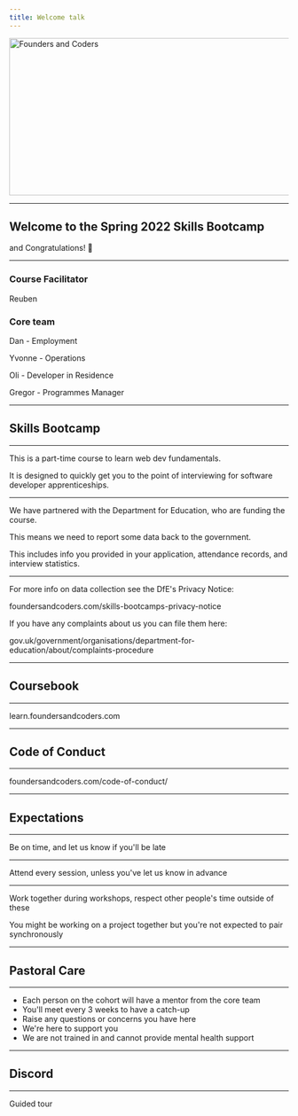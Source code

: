 ```yaml
---
title: Welcome talk
---
```


<img width="651" height="284" src="https://facresources.com/assets/logos/fac_logo.png" alt="Founders and Coders">

---

<!-- {.primary} -->

## Welcome to the Spring 2022 Skills Bootcamp

and Congratulations! 🎉

---

### Course Facilitator

Reuben

### Core team

Dan - Employment

Yvonne - Operations

Oli - Developer in Residence

Gregor - Programmes Manager

---

<!-- {.primary} -->

## Skills Bootcamp

---

This is a part-time course to learn web dev fundamentals.

It is designed to quickly get you to the point of interviewing for software developer apprenticeships.

---

We have partnered with the Department for Education, who are funding the course.

This means we need to report some data back to the government.

This includes info you provided in your application, attendance records, and interview statistics.

---

For more info on data collection see the DfE's Privacy Notice:

foundersandcoders.com/skills-bootcamps-privacy-notice

If you have any complaints about us you can file them here:

gov.uk/government/organisations/department-for-education/about/complaints-procedure

---

<!-- {.primary} -->

## Coursebook

---

learn.foundersandcoders.com

---

<!-- {.primary} -->

## Code of Conduct

---

foundersandcoders.com/code-of-conduct/

---

## Expectations

---

Be on time, and let us know if you'll be late

---

Attend every session, unless you've let us know in advance

---

Work together during workshops, respect other people's time outside of these

You might be working on a project together but you're not expected to pair synchronously

---

<!-- {.primary} -->

## Pastoral Care

---

- Each person on the cohort will have a mentor from the core team
- You'll meet every 3 weeks to have a catch-up
- Raise any questions or concerns you have here
- We're here to support you
- We are not trained in and cannot provide mental health support

---

<!-- {.primary} -->

## Discord

---

Guided tour
